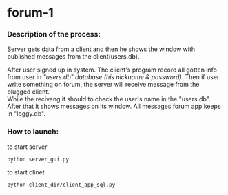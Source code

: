 # forum-1


### Description of the process:
Server gets data from a client and then he shows the window with published messages from the client(users.db).

After user signed up in system. The client's program record all gotten info from user in <em>"users.db" database (his nickname & password)</em>. 
Then if user write something on forum, the server will receive message from the plugged client.<br>
While the reciveng it should to check the user's name in the "users.db". After that it shows messages on its window. All messages forum app keeps in "loggy.db".

### How to launch:
to start server
```
python server_gui.py
```
to start clinet
```
python client_dir/client_app_sql.py
```